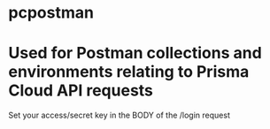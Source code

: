 # pcpostman

# Used for Postman collections and environments relating to Prisma Cloud API requests

Set your access/secret key in the BODY of the /login request
